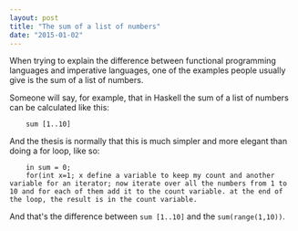 ```yaml
---
layout: post
title: "The sum of a list of numbers"
date: "2015-01-02"
---
```


When trying to explain the difference between functional programming languages and imperative languages, one of the examples people usually give is the sum of a list of numbers.

Someone will say, for example, that in Haskell the sum of a list of numbers can be calculated like this:

```
    sum [1..10]
```

And the thesis is normally that this is much simpler and more elegant than doing a for loop, like so:

```
    in sum = 0;
    for(int x=1; x define a variable to keep my count and another variable for an iterator; now iterate over all the numbers from 1 to 10 and for each of them add it to the count variable. at the end of the loop, the result is in the count variable.
```

And that's the difference between `sum [1..10]` and the `sum(range(1,10))`.
